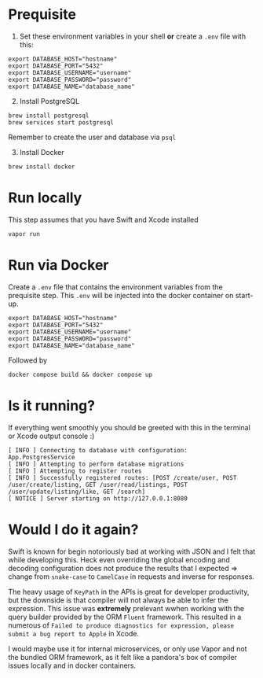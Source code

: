 # Prequisite

1. Set these environment variables in your shell **or** create a `.env` file with this:

```
export DATABASE_HOST="hostname"
export DATABASE_PORT="5432"
export DATABASE_USERNAME="username"
export DATABASE_PASSWORD="password"
export DATABASE_NAME="database_name"
```

2. Install PostgreSQL

```
brew install postgresql 
brew services start postgresql
```

Remember to create the user and database via ```psql```

3. Install Docker

```
brew install docker 
```

# Run locally

This step assumes that you have Swift and Xcode installed

```
vapor run
```

# Run via Docker

Create a `.env` file that contains the environment variables from the prequisite step. This `.env` will be injected into the docker container on start-up.

```
export DATABASE_HOST="hostname"
export DATABASE_PORT="5432"
export DATABASE_USERNAME="username"
export DATABASE_PASSWORD="password"
export DATABASE_NAME="database_name"
```

Followed by
                                     
```
docker compose build && docker compose up
```

# Is it running?

If everything went smoothly you should be greeted with this in the terminal or Xcode output console :)
```
[ INFO ] Connecting to database with configuration: App.PostgresService
[ INFO ] Attempting to perform database migrations
[ INFO ] Attempting to register routes
[ INFO ] Successfully registered routes: [POST /create/user, POST /user/create/listing, GET /user/read/listings, POST /user/update/listing/like, GET /search]
[ NOTICE ] Server starting on http://127.0.0.1:8080
```

# Would I do it again?

Swift is known for begin notoriously bad at working with JSON and I felt that while developing this. Heck even overriding the global encoding and decoding configuration does not produce the results that I expected => change from `snake-case` to `CamelCase` in requests and inverse for responses.

The heavy usage of `KeyPath` in the APIs is great for developer productivity, but the downside is that compiler will not always be able to infer the expression. This issue was **extremely** prelevant wwhen working with the query builder provided by the ORM `Fluent` framework. This resulted in a numerous of `Failed to produce diagnostics for expression, please submit a bug report to Apple` in Xcode.

I would maybe use it for internal microservices, or only use Vapor and not the bundled ORM framework, as it felt like a pandora's box of compiler issues locally and in docker containers.
